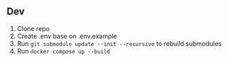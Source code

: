 ## Dev

1. Clone repo
2. Create .env base on .env.example
3. Run `git submodule update --init --recursive` to rebuild submodules
4. Run `docker compose up --build`
